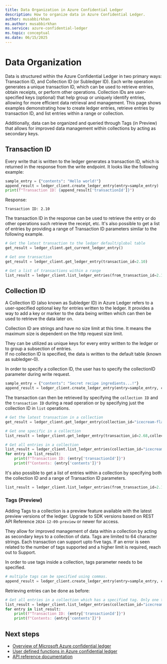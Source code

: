```yaml
---
title: Data Organization in Azure Confidential Ledger
description: How to organize data in Azure Confidential Ledger.
author: musabbirkhan
ms.author: musabbirkhan
ms.service: azure-confidential-ledger
ms.topic: conceptual
ms.date: 06/15/2025
---
```

# Data Organization
Data is structured within the Azure Confidential Ledger in two primary ways: Transaction ID, and Collection ID (or Subledger ID). Each write operation generates a unique transaction ID, which can be used to retrieve entries, obtain receipts, or perform other operations. Collection IDs are user-specified keys (optional) that help group or uniquely identify entries, allowing for more efficient data retrieval and management. This page shows examples demonstrating how to create ledger entries, retrieve entries by transaction ID, and list entries within a range or collection. 

Additionally, data can be organized and queried through Tags (in Preview) that allows for improved data management within collections by acting as secondary keys. 

## Transaction ID
Every write that is written to the ledger generates a transaction ID, which is returned in the response from the write endpoint.
It looks like the following example:

```python
sample_entry = {"contents": "Hello world!"}
append_result = ledger_client.create_ledger_entry(entry=sample_entry)
print(f"Transaction ID: {append_result['transactionId']}")
```

Response:
```
Transaction ID: 2.10
```

The transaction ID in the response can be used to retrieve the entry or do other operations such retrieve the receipt, etc. It's also possible to get a list of entries by providing a range of Transaction ID parameters similar to the following example.
```python
# Get the latest transaction to the ledger default/global table
get_result = ledger_client.get_current_ledger_entry()
```
```python
# Get one transaction
get_result = ledger_client.get_ledger_entry(transaction_id=2.10)
```
```python
# Get a list of transactions within a range
list_result = ledger_client.list_ledger_entries(from_transaction_id=2.1, to_transaction_id=2.50)
```

## Collection ID
A Collection ID (also known as Subledger ID) in Azure Ledger refers to a user-specified optional key for entries written to the ledger. It provides a way to add a key or marker to the data being written which can then be used to retrieve the data later on. 

Collection ID are strings and have no size limit at this time. It means the maximum size is dependent on the http request size limit. 

They can be utilized as unique keys for every entry written to the ledger or to group a subsection of entries.  
If no collection ID is specified, the data is written to the default table (known as subledger-0).

In order to specify a collection ID, the user has to specify the collectionID parameter during write request.

```python
sample_entry = {"contents": "Secret recipe ingredients...!"}
append_result = ledger_client.create_ledger_entry(entry=sample_entry, collection_id="icecream-flavors")
```
The transaction can then be retrieved by specifying the `collection ID` and the `transaction ID` during a read operation or by specifying just the collection ID in `list` operations.

```python
# Get the latest transaction in a collection
get_result = ledger_client.get_ledger_entry(collection_id="icecream-flavors")
```
```python
# Get one specific in a collection
list_result = ledger_client.get_ledger_entry(transaction_id=2.68,collection_id="icecream-flavors")
```
```python
# Get all entries in a collection
list_result = ledger_client.list_ledger_entries(collection_id="icecream-flavors")
for entry in list_result:
    print(f"Transaction ID: {entry['transactionId']}")
    print(f"Contents: {entry['contents']}")
```

It's also possible to get a list of entries within a collection by specifying both the collection ID and a range of Transaction ID parameters.

```python
list_result = ledger_client.list_ledger_entries(from_transaction_id=2.1, to_transaction_id=2.50, collection_id="icecream-flavors")
```

### Tags (Preview)
Adding Tags to a collection is a preview feature available with the latest preview versions of the ledger. Upgrade to SDK versions based on REST API Reference `2024-12-09-preview` or newer for access.

They allow for improved management of data within a collection by acting as secondary keys to a collection of data. Tags are limited to 64 character strings. Each transaction can support upto five tags. If an error is seen related to the number of tags supported and a higher limit is required, reach out to Support.  

In order to use tags inside a collection, tags parameter needs to be specified. 

```python
# multiple tags can be specified using commas.
append_result = ledger_client.create_ledger_entry(entry=sample_entry, collection_id="icecream-flavors", tags="chocolate,vanilla")
```

Retrieving entries can be done as before:
```python
# Get all entries in a collection which has a specified tag. Only one tag is supported per query during a Read operation. Only list/ranged operations are supported with tags.  
list_result = ledger_client.list_ledger_entries(collection_id="icecream-flavors", tag="chocolate")
for entry in list_result:
    print(f"Transaction ID: {entry['transactionId']}")
    print(f"Contents: {entry['contents']}")
```


## Next steps

- [Overview of Microsoft Azure confidential ledger](overview.md)
- [User defined functions in Azure confidential ledger](server-side-programming.md)
- [API reference documentation](https://azuresdkdocs.z19.web.core.windows.net/python/azure-confidentialledger/latest/azure.confidentialledger.html) 
